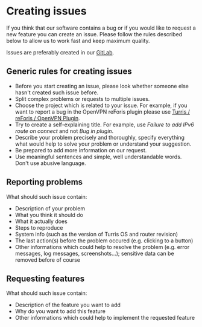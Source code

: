 # Creating issues

If you think that our software contains a bug or if you would like to request
a new feature you can create an issue. Please follow the rules described
below to allow us to work fast and keep maximum quality.

Issues are preferably created in our [GitLab](https://gitlab.nic.cz/).

## Generic rules for creating issues

* Before you start creating an issue, please look whether someone else
hasn't created such issue before.
* Split complex problems or requests to multiple issues.
* Choose the project which is related to your issue. For example, if
you want to report a bug in the OpenVPN reForis plugin please use
[Turris / reForis / OpenVPN Plugin](https://gitlab.nic.cz/turris/reforis/reforis-openvpn).
* Try to create a self-explaining title. For example, use *Failure to add
IPv6 route on connect* and not *Bug in plugin*.
* Describe your problem precisely and thoroughly, specify everything
what would help to solve your problem or understand your suggestion.
* Be prepared to add more information on our request.
* Use meaningful sentences and simple, well understandable words.
Don't use abusive language.

## Reporting problems

What should such issue contain:

* Description of your problem
* What you think it should do
* What it actually does
* Steps to reproduce
* System info (such as the version of Turris OS and router revision)
* The last action(s) before the problem occured (e.g. clicking to a button)
* Other informations which could help to resolve the problem (e.g. error
messages, log messages, screenshots...); sensitive data can be removed
before of course

## Requesting features

What should such issue contain:

* Description of the feature you want to add
* Why do you want to add this feature
* Other informations which could help to implement the requested feature
